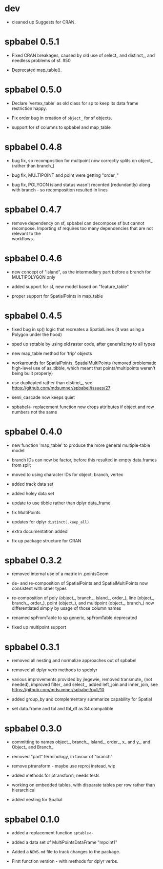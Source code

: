 # dev

* cleaned up Suggests for CRAN.

# spbabel 0.5.1

* Fixed CRAN breakages, caused by old use of select_ and distinct_, and needless problems of sf. #50

* Deprecated map_table(). 

# spbabel 0.5.0

* Declare 'vertex_table' as old class for sp to keep its data frame restriction happy. 

* Fix order bug in creation of `object_` for sf objects. 

* support for sf columns to spbabel and map_table

# spbabel 0.4.8

* bug fix, sp recomposition for multpoint now correctly splits on object_ (rather than branch_)

* bug fix, MULTIPOINT and point were getting "order_"

* bug fix, POLYGON island status wasn't recorded (redundantly) along
with branch - so recomposition resulted in lines

# spbabel 0.4.7

* remove dependency on sf, spbabel can decompose sf but cannot recompose. 
 Importing sf requires too many  dependencies that are not relevant to the  
workflows. 

# spbabel 0.4.6

* new concept of "island", as the intermediary part before a branch for 
MULTIPOLYGON only

* added support for sf, new model based on "feature_table"

* proper support for SpatialPoints in map_table

# spbabel 0.4.5

* fixed bug in sp() logic that recreates a SpatialLines (it was using a Polygon under the hood)

* sped up sptable by using old raster code, after generalizing to all types

* new map_table method for 'trip' objects

* workarounds for SpatialPoints, SpatialMultiPoints (removed problematic high-level use of as_tibble, which
meant that points/multipoints weren't being built properly)

* use duplicated rather than distinct_, see https://github.com/mdsumner/spbabel/issues/27

* semi_cascade now keeps quiet

* spbabel<- replacement function now drops attributes if object and row numbers
not the same

# spbabel 0.4.0

* new function 'map_table' to produce the more general multiple-table model

* branch IDs can now be factor, before this resulted in empty data.frames from split

* moved to using character IDs for object, branch, vertex

* added track data set

* added holey data set

* update to use tibble rather than dplyr data_frame

* fix MultiPoints

* updates for dplyr `distinct(.keep_all)`

* extra documentation added

* fix up package structure for CRAN

# spbabel 0.3.2

* removed internal use of a matrix in .pointsGeom

* de- and re-composition of SpatialPoints and SpatialMultiPoints now consistent with other types

* re-composition of poly (object_, branch_, island_, order_), line (object_, branch_, order_), point (object_), and multipoint (object_, branch_) now differentiated simply by usage of those column names

* renamed spFromTable to sp generic, spFromTable deprecated 

* fixed up multipoint support

# spbabel 0.3.1

* removed all nesting and normalize approaches out of spbabel

* removed all dplyr verb methods to spdplyr

* various improvements provided by jlegewie, removed transmute_ (not needed), improved filter_ and select_, added left_join and inner_join, see https://github.com/mdsumner/spbabel/pull/10

* added group_by and complementary summarize capability for Spatial 

* set data.frame and tbl and tbl_df as S4 compatible

# spbabel 0.3.0

* committing to names object_, branch_, island_, order_, x_ and y_, and Object_ and Branch_

* removed "part" terminology, in favour of "branch"

* remove ptransform - maybe use reproj instead, wip

* added methods for ptransform, needs tests

* working on embedded tables, with disparate tables per row rather than hierarchical

* added nesting for Spatial 

# spbabel 0.1.0

* added a replacement function `sptable<-`

* added a data set of MultiPointsDataFrame "mpoint1"

* Added a `NEWS.md` file to track changes to the package.

* First function version - with methods for dplyr verbs. 

